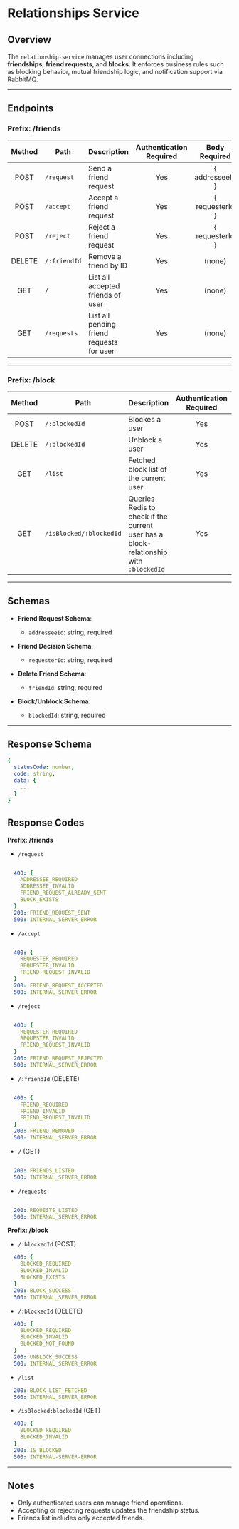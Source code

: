 # Relationships Service

## Overview
The `relationship-service` manages user connections including **friendships**, **friend requests**, and **blocks**. It enforces business rules such as blocking behavior, mutual friendship logic, and notification support via RabbitMQ.

---

## Endpoints
### Prefix: /friends

| Method | Path         | Description                                                           | Authentication Required  | Body Required    |  
| :----: | ------------ | --------------------------------------------------------------------- | :----------------------: | :--------------: |
| POST   | `/request`   | Send a friend request                                                 | Yes                      | { addresseeId }  |
| POST   | `/accept`    | Accept a friend request                                               | Yes                      | { requesterId }  |
| POST   | `/reject`    | Reject a friend request                                               | Yes                      | { requesterId }  |
| DELETE | `/:friendId` | Remove a friend by ID                                                 | Yes                      | (none)           |
| GET    | `/`          | List all accepted friends of user                                     | Yes                      | (none)           |
| GET    | `/requests`  | List all pending friend requests for user                             | Yes                      | (none)           |

---

### Prefix: /block

| Method | Path         | Description                                                           | Authentication Required  | Body Required    |  
| :----: | ------------ | --------------------------------------------------------------------- | :----------------------: | :--------------: |
| POST   | `/:blockedId`| Blockes a user                                                        | Yes                      | (none)    |
| DELETE | `/:blockedId`| Unblock a user                                                        | Yes                      | (none)    |
| GET    | `/list`      | Fetched block list of the current user                                | Yes                      | (none)           |
| GET    | `/isBlocked/:blockedId`| Queries Redis to check if the current user has a block-relationship with `:blockedId`| Yes                      | (none)           |

---

## Schemas

- **Friend Request Schema**:
  - `addresseeId`: string, required

- **Friend Decision Schema**:
  - `requesterId`: string, required

- **Delete Friend Schema**:
  - `friendId`: string, required

- **Block/Unblock Schema**:
  - `blockedId`: string, required
---

## Response Schema

```yaml
{
  statusCode: number,
  code: string,
  data: {
    ...
  }
}

```

## Response Codes

**Prefix: /friends**

- `/request`
```yaml

  400: {
    ADDRESSEE_REQUIRED
    ADDRESSEE_INVALID
    FRIEND_REQUEST_ALREADY_SENT
    BLOCK_EXISTS
  }
  200: FRIEND_REQUEST_SENT
  500: INTERNAL_SERVER_ERROR

```

- `/accept`
```yaml

  400: {
    REQUESTER_REQUIRED
    REQUESTER_INVALID
    FRIEND_REQUEST_INVALID
  }
  200: FRIEND_REQUEST_ACCEPTED
  500: INTERNAL_SERVER_ERROR

```

- `/reject`
```yaml

  400: {
    REQUESTER_REQUIRED
    REQUESTER_INVALID
    FRIEND_REQUEST_INVALID
  }
  200: FRIEND_REQUEST_REJECTED
  500: INTERNAL_SERVER_ERROR

```

- `/:friendId` (DELETE)
```yaml

  400: {
    FRIEND_REQUIRED
    FRIEND_INVALID
    FRIEND_REQUEST_INVALID
  }
  200: FRIEND_REMOVED
  500: INTERNAL_SERVER_ERROR

```

- `/` (GET)
```yaml

  200: FRIENDS_LISTED
  500: INTERNAL_SERVER_ERROR

```

- `/requests`
```yaml

  200: REQUESTS_LISTED
  500: INTERNAL_SERVER_ERROR

```



**Prefix: /block**

- `/:blockedId` (POST)
```yaml
  400: {
    BLOCKED_REQUIRED
    BLOCKED_INVALID
    BLOCKED_EXISTS
  }
  200: BLOCK_SUCCESS
  500: INTERNAL_SERVER_ERROR
```

- `/:blockedId` (DELETE)
```yaml
  400: {
    BLOCKED_REQUIRED
    BLOCKED_INVALID
    BLOCKED_NOT_FOUND
  } 
  200: UNBLOCK_SUCCESS
  500: INTERNAL_SERVER_ERROR
```

- `/list`
```yaml
  200: BLOCK_LIST_FETCHED
  500: INTERNAL_SERVER_ERROR
```

- `/isBlocked:blockedId` (GET)
```yaml
  400: {
    BLOCKED_REQUIRED
    BLOCKED_INVALID
  }
  200: IS_BLOCKED
  500: INTERNAL-SERVER-ERROR
``` 
---

## Notes
- Only authenticated users can manage friend operations.
- Accepting or rejecting requests updates the friendship status.
- Friends list includes only accepted friends.